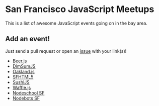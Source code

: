# San Francisco JavaScript Meetups

This is a list of awesome JavaScript events going on in the bay area.

## Add an event!
Just send a pull request or open an [issue](https://github.com/jkup/sf-javascript-meetups/issues) with your link(s)!

+ [Beer.js](http://www.meetup.com/beerjs/)
+ [DimSumJS](https://dimsumjs.github.io/)
+ [Oakland.js](http://oaklandjs.com/)
+ [SFHTML5](http://www.meetup.com/sfhtml5/)
+ [SushiJS](http://www.meetup.com/sushijs-sf/)
+ [Waffle.js](http://wafflejs.com/)
+ [Nodeschool SF](http://nodeschool.io/sanfrancisco/)
+ [Nodebots SF](http://www.meetup.com/nodebotssf/)
